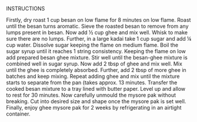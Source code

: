 INSTRUCTIONS
 
Firstly, dry roast 1 cup besan on low flame for 8 minutes on low flame.
Roast until the besan turns aromatic.
Sieve the roasted besan to remove from any lumps present in besan.
Now add ½ cup ghee and mix well.
Whisk to make sure there are no lumps.
Further, in a large kadai take 1 cup sugar and add ¼ cup water.
Dissolve sugar keeping the flame on medium flame.
Boil the sugar syrup until it reaches 1 string consistency.
Keeping the flame on low add prepared besan ghee mixture.
Stir well until the besan-ghee mixture is combined well in sugar syrup.
Now add 2 tbsp of ghee and mix well.
Mix until the ghee is completely absorbed.
Further, add 2 tbsp of more ghee in batches and keep mixing.
Repeat adding ghee and mix until the mixture starts to separate from the pan (takes approx. 13 minutes.
Transfer the cooked besan mixture to a tray lined with butter paper.
Level up and allow to rest for 30 minutes.
Now carefully unmould the mysore pak without breaking.
Cut into desired size and shape once the mysore pak is set well.
Finally, enjoy ghee mysore pak for 2 weeks by refrigerating in an airtight container.